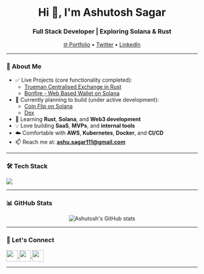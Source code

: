 <h1 align="center">Hi 👋, I'm Ashutosh Sagar</h1>
<h3 align="center">Full Stack Developer | Exploring Solana & Rust</h3>

<p align="center">
  <a href="https://ashutoshsagar.com" target="_blank">🌐 Portfolio</a> •
  <a href="https://twitter.com/sagar11ashutosh" target="_blank">Twitter</a> •
  <a href="https://linkedin.com/in/ashutosh-sagar-4b2612185/" target="_blank">LinkedIn</a>
</p>

---

### 🚀 About Me
- ✅ Live Projects (core functionality completed):
  - <a href="https://trueman.ashutoshsagar.com" target="_blank">Trueman Centralised Exchange in Rust</a>
  - <a href="https://bonfire.ashutoshsagar.com" target="_blank">Bonfire - Web Based Wallet on Solana</a>
- 🔭 Currently planning to build (under active development):
  - <a href="https://github.com/thecurioussailor/coinfliponsol" target="_blank">Coin Flip on Solana</a>
  - <a href="" target="_blank">Dex</a>
- 🧠 Learning **Rust**, **Solana**, and **Web3 development**
- 💡 Love building **SaaS**, **MVPs**, and **internal tools**
- ☁️ Comfortable with **AWS**, **Kubernetes**, **Docker**, and **CI/CD**
- 📫 Reach me at: **ashu.sagar111@gmail.com**

---

### 🛠️ Tech Stack

<p align="left">
  <img src="https://skillicons.dev/icons?i=ts,js,react,nextjs,nodejs,express,postgres,mongodb,tailwind,docker,kubernetes,aws,linux,git" />
</p>

---

### 📊 GitHub Stats

<p align="center">
  <img src="https://github-readme-stats.vercel.app/api?username=thecurioussailor&show_icons=true&hide_title=true&count_private=true&theme=radical" alt="Ashutosh's GitHub stats" />
</p>

---

### 🤝 Let's Connect

<p align="left">
  <a href="https://twitter.com/sagar11ashutosh" target="blank">
    <img align="center" src="https://skillicons.dev/icons?i=twitter" height="30" />
  </a>
  <a href="https://linkedin.com/in/ashutosh-sagar-4b2612185/" target="blank">
    <img align="center" src="https://skillicons.dev/icons?i=linkedin" height="30" />
  </a>
  <a href="mailto:ashu.sagar111@gmail.com" target="blank">
    <img align="center" src="https://skillicons.dev/icons?i=gmail" height="30" />
  </a>
</p>

---
